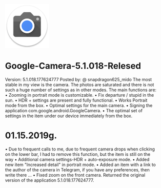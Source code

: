 ![Google-Camera](https://github.com/bulkin042/Google-Camera-5.1.018-Relesed/blob/master/logo.png?raw=true)
# Google-Camera-5.1.018-Relesed
Version: 5.1.018.177624777
Posted by: @ snapdragon625_mido
The most stable in my view is the camera. The photos are saturated and there is not such a huge number of settings as in other modes. The main functions are:
• Zooming in portrait mode is customizable.
• Fix departure / stupid in the sun.
• HDR + settings are present and fully functional.
• Works Portrait mode from the box.
• Optimal settings for the main camera.
• Signing the application com.google.android.GoogleCamera.
• The optimal set of settings in the item under our device immediately from the box.

# 01.15.2019g.
• Due to frequent calls to me, due to frequent camera drops when clicking on the lower bar, I had to remove this function, but the item is still on the way
• Additional camera settings-HDR + auto-exposure mode.
• Added new item "Increased detail" in portrait mode.
• Added an item with a link to the author of the camera in Telegram, if you have any preferences, then write there ...
• Fixed zoom on the front camera.
Returned the original version of the application 5.1.018.177624777.
 
